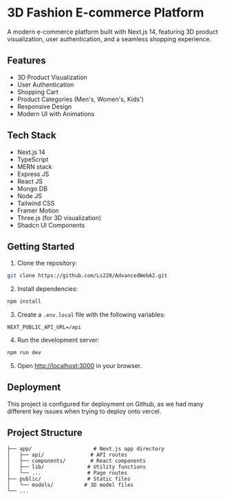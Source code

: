 # 3D Fashion E-commerce Platform

A modern e-commerce platform built with Next.js 14, featuring 3D product visualization, user authentication, and a seamless shopping experience.

## Features

- 3D Product Visualization
- User Authentication
- Shopping Cart
- Product Categories (Men's, Women's, Kids')
- Responsive Design
- Modern UI with Animations

## Tech Stack

- Next.js 14
- TypeScript
- MERN stack
- Express JS
- React JS
- Mongo DB
- Node JS
- Tailwind CSS
- Framer Motion
- Three.js (for 3D visualization)
- Shadcn UI Components

## Getting Started

1. Clone the repository:
```bash
git clone https://github.com/Ls220/AdvancedWebA2.git
```

2. Install dependencies:
```bash
npm install
```

3. Create a `.env.local` file with the following variables:
```env
NEXT_PUBLIC_API_URL=/api
```

4. Run the development server:
```bash
npm run dev
```

5. Open [http://localhost:3000](http://localhost:3000) in your browser.

## Deployment

This project is configured for deployment on Github, as we had many different key issues when trying to deploy onto vercel.

## Project Structure

```
├── app/                    # Next.js app directory
│   ├── api/               # API routes
│   ├── components/        # React components
│   ├── lib/              # Utility functions
│   └── ...               # Page routes
├── public/               # Static files
│   └── models/          # 3D model files
└── ...
```
